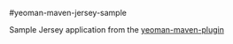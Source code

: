 #yeoman-maven-jersey-sample

Sample Jersey application from the [yeoman-maven-plugin](https://github.com/trecloux/yeoman-maven-plugin)
